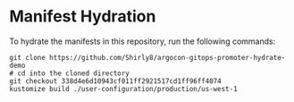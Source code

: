# Manifest Hydration

To hydrate the manifests in this repository, run the following commands:

```shell
git clone https://github.com/Shirly8/argocon-gitops-promoter-hydrate-demo
# cd into the cloned directory
git checkout 338d4e6d10943cf011ff2921517cd1ff96ff4074
kustomize build ./user-configuration/production/us-west-1
```

